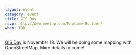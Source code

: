 ```yaml
---
layout: event
category: event
title: GIS Day
rsvp: http://www.meetup.com/Maptime-Boulder/
when: TBD
---
```


[GIS Day](http://www.gisday.com/) is November 18. We will be doing some mapping with OpenStreetMap. More details to come!